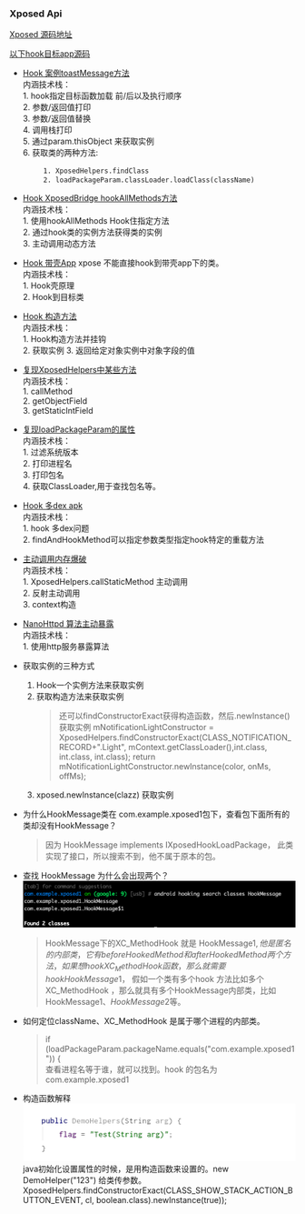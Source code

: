 ### Xposed Api

[Xposed 源码地址](https://api.xposed.info/reference/packages.html)

[以下hook目标app源码](https://github.com/heyhu/xposeProject)


- [Hook 案例toastMessage方法](https://github.com/heyhu/xposeProject/blob/main/app/src/main/java/com/example/xposed1/HookMessage.java)  
    内涵技术栈：  
        1. hook指定目标函数加载 前/后以及执行顺序  
        2. 参数/返回值打印  
        3. 参数/返回值替换  
        4. 调用栈打印    
        5. 通过param.thisObject 来获取实例          
        6. 获取类的两种方法: 

           1. XposedHelpers.findClass
           2. loadPackageParam.classLoader.loadClass(className)   
  
- [Hook XposedBridge hookAllMethods方法](https://github.com/heyhu/xposeProject/blob/main/app/src/main/java/com/example/xposed1/practice/HookAllMethod.java)   
    内涵技术栈：  
        1. 使用hookAllMethods Hook住指定方法   
        2. 通过hook类的实例方法获得类的实例   
        3. 主动调用动态方法 

- [Hook 带壳App](https://github.com/heyhu/xposeProject/blob/main/app/src/main/java/com/example/xposed1/practice/HookApplication.java) 
    xpose 不能直接hook到带壳app下的类。    
    内涵技术栈：  
        1. Hook壳原理  
        2. Hook到目标类 
 
- [Hook 构造方法](https://github.com/heyhu/xposeProject/blob/main/app/src/main/java/com/example/xposed1/practice/HookApplication.java)  
    内涵技术栈：  
        1. Hook构造方法并挂钩  
        2. 获取实例 
        3. 返回给定对象实例中对象字段的值  

- [复现XposedHelpers中某些方法](https://github.com/heyhu/xposeProject/blob/main/app/src/main/java/com/example/xposed1/practice/HookHelpers.java)   
    内涵技术栈：  
        1. callMethod   
        2. getObjectField   
        3. getStaticIntField    

- [复现loadPackageParam的属性](https://github.com/heyhu/xposeProject/blob/main/app/src/main/java/com/example/xposed1/practice/HookLp.java)    
    内涵技术栈：  
        1. 过滤系统版本   
        2. 打印进程名    
        3. 打印包名    
        4. 获取ClassLoader,用于查找包名等。   

- [Hook 多dex apk](https://github.com/heyhu/xposeProject/blob/main/app/src/main/java/com/example/xposed1/practice/HookMoreDex.java)      
   内涵技术栈：   
       1. hook 多dex问题   
       2. findAndHookMethod可以指定参数类型指定hook特定的重载方法    

- [主动调用内存爆破](https://github.com/heyhu/xposeProject/blob/main/app/src/main/java/com/example/xposed1/practice/HookVerifier.java)  
  内涵技术栈：    
      1. XposedHelpers.callStaticMethod 主动调用    
      2. 反射主动调用   
      3. context构造  
   
- [NanoHttpd 算法主动暴露](https://github.com/heyhu/xposeProject/blob/main/app/src/main/java/com/example/xposed1/practice/HookVerifier.java)  
   内涵技术栈：   
      1. 使用http服务暴露算法   
      
- 获取实例的三种方式
   1. Hook一个实例方法来获取实例
   2. 获取构造方法来获取实例
      > 还可以findConstructorExact获得构造函数，然后.newInstance() 获取实例
           mNotificationLightConstructor = XposedHelpers.findConstructorExact(CLASS_NOTIFICATION_RECORD+".Light", mContext.getClassLoader(),int.class, int.class, int.class);
           return mNotificationLightConstructor.newInstance(color, onMs, offMs);
   3. xposed.newInstance(clazz) 获取实例

- 为什么HookMessage类在 com.example.xposed1包下，查看包下面所有的类却没有HookMessage？
    > 因为 HookMessage implements IXposedHookLoadPackage， 此类实现了接口，所以搜索不到，他不属于原本的包。

- 查找 HookMessage 为什么会出现两个？
  ![](pic/01.a.png)     
  > HookMessage下的XC_MethodHook 就是 HookMessage$1 ,他是匿名的内部类，它有 beforeHookedMethod和 afterHookedMethod 两个方法，如果想hook XC_MethodHook 函数，那么就需要hook  HookMessage$1，
    假如一个类有多个hook 方法比如多个XC_MethodHook ，那么就具有多个HookMessage内部类，比如HookMessage$1、HookMessage$2等。

- 如何定位className、XC_MethodHook 是属于哪个进程的内部类。  
  > if (loadPackageParam.packageName.equals("com.example.xposed1")) {    
        查看进程名等于谁，就可以找到。hook 的包名为com.example.xposed1

- 构造函数解释    
  ![](pic/02.a.png)         
   java初始化设置属性的时候，是用构造函数来设置的。new DemoHelper("123") 给类传参数。
   XposedHelpers.findConstructorExact(CLASS_SHOW_STACK_ACTION_BUTTON_EVENT, cl, boolean.class).newInstance(true));